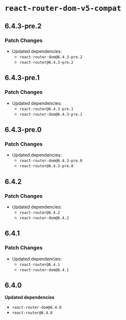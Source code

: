 # `react-router-dom-v5-compat`

## 6.4.3-pre.2

### Patch Changes

- Updated dependencies:
  - `react-router-dom@6.4.3-pre.2`
  - `react-router@6.4.3-pre.2`

## 6.4.3-pre.1

### Patch Changes

- Updated dependencies:
  - `react-router@6.4.3-pre.1`
  - `react-router-dom@6.4.3-pre.1`

## 6.4.3-pre.0

### Patch Changes

- Updated dependencies:
  - `react-router-dom@6.4.3-pre.0`
  - `react-router@6.4.3-pre.0`

## 6.4.2

### Patch Changes

- Updated dependencies:
  - `react-router@6.4.2`
  - `react-router-dom@6.4.2`

## 6.4.1

### Patch Changes

- Updated dependencies:
  - `react-router@6.4.1`
  - `react-router-dom@6.4.1`

## 6.4.0

**Updated dependencies**

- `react-router-dom@6.4.0`
- `react-router@6.4.0`
